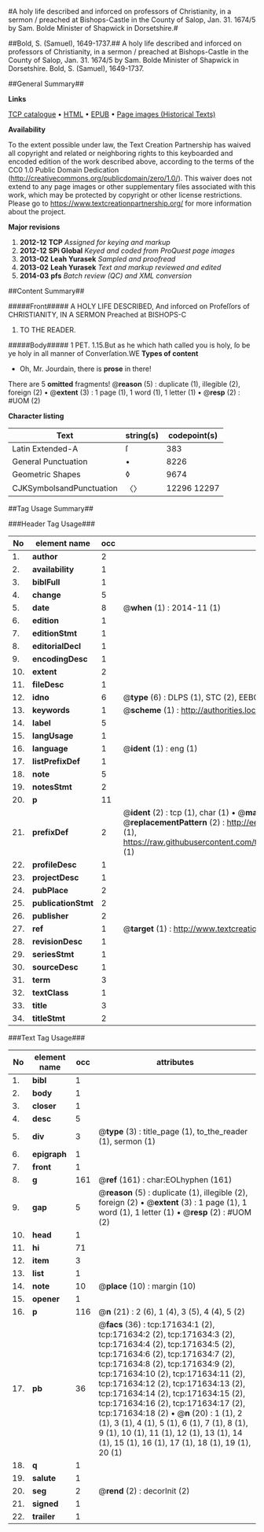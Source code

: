 #A holy life described and inforced on professors of Christianity, in a sermon / preached at Bishops-Castle in the County of Salop, Jan. 31. 1674/5 by Sam. Bolde Minister of Shapwick in Dorsetshire.#

##Bold, S. (Samuel), 1649-1737.##
A holy life described and inforced on professors of Christianity, in a sermon / preached at Bishops-Castle in the County of Salop, Jan. 31. 1674/5 by Sam. Bolde Minister of Shapwick in Dorsetshire.
Bold, S. (Samuel), 1649-1737.

##General Summary##

**Links**

[TCP catalogue](http://www.ota.ox.ac.uk/tcp/)  • 
[HTML](http://tei.it.ox.ac.uk/tcp/Texts-HTML/free/A76/A76979.html)  • 
[EPUB](http://tei.it.ox.ac.uk/tcp/Texts-EPUB/free/A76/A76979.epub) • 
[Page images (Historical Texts)](https://historicaltexts.jisc.ac.uk/eebo-45504334e)

**Availability**

To the extent possible under law, the Text Creation Partnership has waived all copyright and related or neighboring rights to this keyboarded and encoded edition of the work described above, according to the terms of the CC0 1.0 Public Domain Dedication (http://creativecommons.org/publicdomain/zero/1.0/). This waiver does not extend to any page images or other supplementary files associated with this work, which may be protected by copyright or other license restrictions. Please go to https://www.textcreationpartnership.org/ for more information about the project.

**Major revisions**

1. __2012-12__ __TCP__ *Assigned for keying and markup*
1. __2012-12__ __SPi Global__ *Keyed and coded from ProQuest page images*
1. __2013-02__ __Leah Yurasek__ *Sampled and proofread*
1. __2013-02__ __Leah Yurasek__ *Text and markup reviewed and edited*
1. __2014-03__ __pfs__ *Batch review (QC) and XML conversion*

##Content Summary##

#####Front#####
A HOLY LIFE DESCRIBED, And inforced on Profeſſors of CHRISTIANITY, IN A SERMON Preached at BISHOPS-C
1. TO THE READER.

#####Body#####
1 PET. 1.15.But as he which hath called you is holy, ſo be ye holy in all manner of Converſation.WE 
**Types of content**

  * Oh, Mr. Jourdain, there is **prose** in there!

There are 5 **omitted** fragments! 
 @__reason__ (5) : duplicate (1), illegible (2), foreign (2)  •  @__extent__ (3) : 1 page (1), 1 word (1), 1 letter (1)  •  @__resp__ (2) : #UOM (2)

**Character listing**


|Text|string(s)|codepoint(s)|
|---|---|---|
|Latin Extended-A|ſ|383|
|General Punctuation|•|8226|
|Geometric Shapes|◊|9674|
|CJKSymbolsandPunctuation|〈〉|12296 12297|

##Tag Usage Summary##

###Header Tag Usage###

|No|element name|occ|attributes|
|---|---|---|---|
|1.|__author__|2||
|2.|__availability__|1||
|3.|__biblFull__|1||
|4.|__change__|5||
|5.|__date__|8| @__when__ (1) : 2014-11 (1)|
|6.|__edition__|1||
|7.|__editionStmt__|1||
|8.|__editorialDecl__|1||
|9.|__encodingDesc__|1||
|10.|__extent__|2||
|11.|__fileDesc__|1||
|12.|__idno__|6| @__type__ (6) : DLPS (1), STC (2), EEBO-CITATION (1), OCLC (1), VID (1)|
|13.|__keywords__|1| @__scheme__ (1) : http://authorities.loc.gov/ (1)|
|14.|__label__|5||
|15.|__langUsage__|1||
|16.|__language__|1| @__ident__ (1) : eng (1)|
|17.|__listPrefixDef__|1||
|18.|__note__|5||
|19.|__notesStmt__|2||
|20.|__p__|11||
|21.|__prefixDef__|2| @__ident__ (2) : tcp (1), char (1)  •  @__matchPattern__ (2) : ([0-9\-]+):([0-9IVX]+) (1), (.+) (1)  •  @__replacementPattern__ (2) : http://eebo.chadwyck.com/downloadtiff?vid=$1&page=$2 (1), https://raw.githubusercontent.com/textcreationpartnership/Texts/master/tcpchars.xml#$1 (1)|
|22.|__profileDesc__|1||
|23.|__projectDesc__|1||
|24.|__pubPlace__|2||
|25.|__publicationStmt__|2||
|26.|__publisher__|2||
|27.|__ref__|1| @__target__ (1) : http://www.textcreationpartnership.org/docs/. (1)|
|28.|__revisionDesc__|1||
|29.|__seriesStmt__|1||
|30.|__sourceDesc__|1||
|31.|__term__|3||
|32.|__textClass__|1||
|33.|__title__|3||
|34.|__titleStmt__|2||


###Text Tag Usage###

|No|element name|occ|attributes|
|---|---|---|---|
|1.|__bibl__|1||
|2.|__body__|1||
|3.|__closer__|1||
|4.|__desc__|5||
|5.|__div__|3| @__type__ (3) : title_page (1), to_the_reader (1), sermon (1)|
|6.|__epigraph__|1||
|7.|__front__|1||
|8.|__g__|161| @__ref__ (161) : char:EOLhyphen (161)|
|9.|__gap__|5| @__reason__ (5) : duplicate (1), illegible (2), foreign (2)  •  @__extent__ (3) : 1 page (1), 1 word (1), 1 letter (1)  •  @__resp__ (2) : #UOM (2)|
|10.|__head__|1||
|11.|__hi__|71||
|12.|__item__|3||
|13.|__list__|1||
|14.|__note__|10| @__place__ (10) : margin (10)|
|15.|__opener__|1||
|16.|__p__|116| @__n__ (21) : 2 (6), 1 (4), 3 (5), 4 (4), 5 (2)|
|17.|__pb__|36| @__facs__ (36) : tcp:171634:1 (2), tcp:171634:2 (2), tcp:171634:3 (2), tcp:171634:4 (2), tcp:171634:5 (2), tcp:171634:6 (2), tcp:171634:7 (2), tcp:171634:8 (2), tcp:171634:9 (2), tcp:171634:10 (2), tcp:171634:11 (2), tcp:171634:12 (2), tcp:171634:13 (2), tcp:171634:14 (2), tcp:171634:15 (2), tcp:171634:16 (2), tcp:171634:17 (2), tcp:171634:18 (2)  •  @__n__ (20) : 1 (1), 2 (1), 3 (1), 4 (1), 5 (1), 6 (1), 7 (1), 8 (1), 9 (1), 10 (1), 11 (1), 12 (1), 13 (1), 14 (1), 15 (1), 16 (1), 17 (1), 18 (1), 19 (1), 20 (1)|
|18.|__q__|1||
|19.|__salute__|1||
|20.|__seg__|2| @__rend__ (2) : decorInit (2)|
|21.|__signed__|1||
|22.|__trailer__|1||
